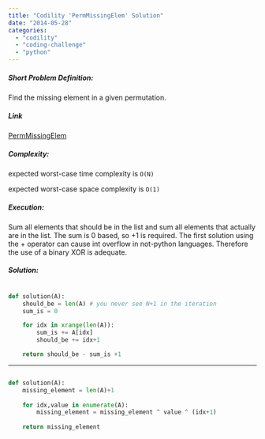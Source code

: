 ```yaml
---
title: "Codility 'PermMissingElem' Solution"
date: "2014-05-28"
categories: 
  - "codility"
  - "coding-challenge"
  - "python"
---
```


##### Short Problem Definition:

Find the missing element in a given permutation.

##### Link

[PermMissingElem](https://codility.com/demo/take-sample-test/perm_missing_elem)

##### Complexity:

expected worst-case time complexity is `O(N)`

expected worst-case space complexity is `O(1)`

##### Execution:

Sum all elements that should be in the list and sum all elements that actually are in the list. The sum is 0 based, so +1 is required. The first solution using the + operator can cause int overflow in not-python languages. Therefore the use of a binary XOR is adequate.

##### Solution:

```python

def solution(A):
    should_be = len(A) # you never see N+1 in the iteration
    sum_is = 0

    for idx in xrange(len(A)):
        sum_is += A[idx]
        should_be += idx+1

    return should_be - sum_is +1
```

* * *

```python

def solution(A):
    missing_element = len(A)+1
    
    for idx,value in enumerate(A):
        missing_element = missing_element ^ value ^ (idx+1)
        
    return missing_element
```
